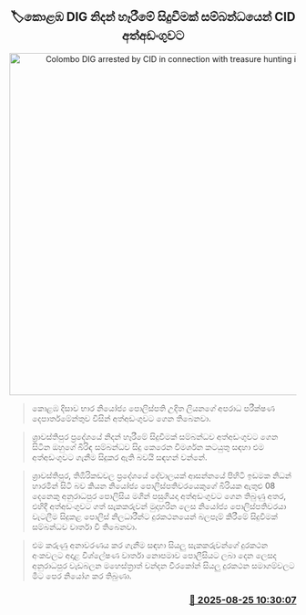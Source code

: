 <p align='center'><b><h2 align='center' title='Colombo DIG arrested by CID in connection with treasure hunting incident'>🏷කොළඹ DIG නිදන් හෑරීමේ සිදුවීමක් සම්බන්ධයෙන් CID අත්අඩංගුවට</h2></b></p>
<p align='center'><img src='https://helakuru.sgp1.cdn.digitaloceanspaces.com/esana/images/lib/arrested2-archived.jpg' width='600' alt='Colombo DIG arrested by CID in connection with treasure hunting incident'></p>

> කොළඹ දිසාව භාර නියෝජ්‍ය පොලිස්පති උදිත ලියනගේ අපරාධ පරීක්ෂණ දෙපාර්තමේන්තුව විසින් අත්අඩංගුවට ගෙන තිබෙනවා.

> ශ්‍රාවස්තිපුර ප්‍රදේශයේ නිදන් හෑරීමේ සිදුවීමක් සම්බන්ධව අත්අඩංගුවට ගෙන සිටින ඔහුගේ බිරිඳ සම්බන්ධව සිදු කෙරෙන විමර්ශන කටයුතු සඳහා එම අත්අඩංගුවට ගැනීම සිදුකර ඇති බවයි සඳහන් වන්නේ.

> ශ්‍රාවස්තිපුර, තිඹිරිකඩවල ප්‍රදේශයේ දේවාලයක් ආසන්නයේ පිහිටි ඉඩමක නිධන් හාරමින් සිටි බව කියන නියෝජ්‍ය පොලිස්පතිවරයෙකුගේ බිරියක ඇතුළු 08 දෙනෙකු අනුරාධපුර පොලිසිය මගින් පසුගියදා අත්අඩංගුවට ගෙන තිබුණු අතර, එහිදී අත්අඩංගුවට ගත් සැකකරුවන් මුදාහරින ලෙස නියෝජ්‍ය පොලිස්පතිවරයා වැටලීම සිදුකළ පොලිස් නිලධාරීන්ට දුරකථනයෙන් බලපෑම් කිරීමේ සිදුවීමක් සම්බන්ධව වාර්තා වී තිබෙනවා.

> එම කරුණු අනාවරණය කර ගැනීම සඳහා සියලු සැකකරුවන්ගේ දුරකථන අංකවලට අදාළ විශ්ලේෂණ වාර්තා නොපමාව පොලීසියට ලබා දෙන ලෙසද අනුරාධපුර වැඩබලන මහෙස්ත්‍රාත් චන්දන වීරකෝන් සියලු දුරකථන සමාගම්වලට මීට පෙර නියෝග කර තිබුණා.



<h3 align='right'><a href='https://www.helakuru.lk/esana/p/113021/'>📅 2025-08-25 10:30:07</a></h3>
